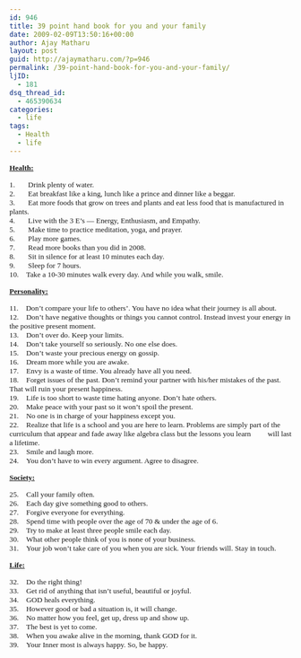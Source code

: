 ```yaml
---
id: 946
title: 39 point hand book for you and your family
date: 2009-02-09T13:50:16+00:00
author: Ajay Matharu
layout: post
guid: http://ajaymatharu.com/?p=946
permalink: /39-point-hand-book-for-you-and-your-family/
ljID:
  - 181
dsq_thread_id:
  - 465390634
categories:
  - life
tags:
  - Health
  - life
---
```

**<span style="text-decoration: underline;"><span style="font-family: Microsoft Sans Serif; font-size: x-small;"><span style="font-weight: bold; font-size: 10pt; font-family: 'Microsoft Sans Serif';">Health: </span></span></span>**
  
<span style="font-family: Microsoft Sans Serif; font-size: x-small;"><span style="font-size: 10pt; font-family: 'Microsoft Sans Serif';">1.       Drink plenty of water.<br /> 2.       Eat breakfast like a king, lunch like a prince and dinner like a beggar.<br /> 3.       Eat more foods that grow on trees and plants and eat less food that is manufactured in plants.<br /> 4.       Live with the 3 E&#8217;s &#8212; Energy, Enthusiasm, and Empathy.<br /> 5.       Make time to practice meditation, yoga, and prayer.<br /> 6.       Play more games.<br /> 7.       Read more books than you did in 2008.<br /> 8.       Sit in silence for at least 10 minutes each day.<br /> 9.       Sleep for 7 hours.<br /> 10.    Take a 10-30 minutes walk every day. And while you walk, smile. </span></span>
  
**<span style="text-decoration: underline;"><span style="font-family: Microsoft Sans Serif; font-size: x-small;"><span style="font-weight: bold; font-size: 10pt; font-family: 'Microsoft Sans Serif';">Personality: </span></span></span>**
  
<span style="font-family: Microsoft Sans Serif; font-size: x-small;"><span style="font-size: 10pt; font-family: 'Microsoft Sans Serif';">11.    Don&#8217;t compare your life to others&#8217;. You have no idea what their journey is all about.<br /> 12.    Don&#8217;t have negative thoughts or things you cannot control. Instead invest your energy in the positive present moment.<br /> 13.    Don&#8217;t over do. Keep your limits.<br /> 14.    Don&#8217;t take yourself so seriously. No one else does.<br /> 15.    Don&#8217;t waste your precious energy on gossip.<br /> 16.    Dream more while you are awake.<br /> 17.    Envy is a waste of time. You already have all you need.<br /> 18.    Forget issues of the past. Don&#8217;t remind your partner with his/her mistakes of the past. That will ruin your present happiness.<br /> 19.    Life is too short to waste time hating anyone. Don&#8217;t hate others.<br /> 20.    Make peace with your past so it won&#8217;t spoil the present.<br /> 21.    No one is in charge of your happiness except you.<br /> 22.    Realize that life is a school and you are here to learn. Problems are simply part of the curriculum that appear and fade away like algebra class but the lessons you learn         will last a lifetime.<br /> 23.    Smile and laugh more.<br /> 24.    You don&#8217;t have to win every argument. Agree to disagree. </span></span>
  
**<span style="text-decoration: underline;"><span style="font-family: Microsoft Sans Serif; font-size: x-small;"><span style="font-weight: bold; font-size: 10pt; font-family: 'Microsoft Sans Serif';">Society: </span></span></span>**
  
<span style="font-family: Microsoft Sans Serif; font-size: x-small;"><span style="font-size: 10pt; font-family: 'Microsoft Sans Serif';">25.    Call your family often.<br /> 26.    Each day give something good to others.<br /> 27.    Forgive everyone for everything.<br /> 28.    Spend time with people over the age of 70 & under the age of 6.<br /> 29.    Try to make at least three people smile each day.<br /> 30.    What other people think of you is none of your business.<br /> 31.    Your job won&#8217;t take care of you when you are sick. Your friends will. Stay in touch. </span></span>
  
**<span style="text-decoration: underline;"><span style="font-family: Microsoft Sans Serif; font-size: x-small;"><span style="font-weight: bold; font-size: 10pt; font-family: 'Microsoft Sans Serif';">Life: </span></span></span>**
  
<span style="font-family: Microsoft Sans Serif; font-size: x-small;"><span style="font-size: 10pt; font-family: 'Microsoft Sans Serif';">32.    Do the right thing!<br /> 33.    Get rid of anything that isn&#8217;t useful, beautiful or joyful.<br /> 34.    GOD heals everything.<br /> 35.    However good or bad a situation is, it will change.<br /> 36.    No matter how you feel, get up, dress up and show up.<br /> 37.    The best is yet to come.<br /> 38.    When you awake alive in the morning, thank GOD for it.<br /> 39.    Your Inner most is always happy. So, be happy. </span></span>